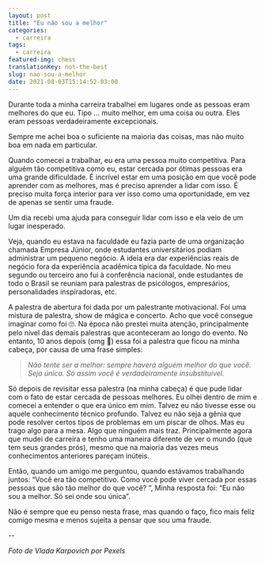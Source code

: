 ```yaml
---
layout: post
title: "Eu não sou a melhor"
categories:
  - carreira
tags:
  - carreira
featured-img: chess
translationKey: not-the-best
slug: nao-sou-a-melhor
date: 2021-08-03T15:14:52-03:00
---
```


Durante toda a minha carreira trabalhei em lugares onde as pessoas eram melhores do que eu. Tipo ... muito melhor, em uma coisa ou outra. Eles eram pessoas verdadeiramente excepcionais.

Sempre me achei boa o suficiente na maioria das coisas, mas não muito boa em nada em particular.

Quando comecei a trabalhar, eu era uma pessoa muito competitiva. Para alguém tão competitiva como eu, estar cercada por ótimas pessoas era uma grande dificuldade. É incrível estar em uma posição em que você pode aprender com as melhores, mas é preciso aprender a lidar com isso. É preciso muita força interior para ver isso como uma oportunidade, em vez de apenas se sentir uma fraude.

Um dia recebi uma ajuda para conseguir lidar com isso e ela veio de um lugar inesperado.

Veja, quando eu estava na faculdade eu fazia parte de uma organização chamada Empresa Júnior, onde estudantes universitários podiam administrar um pequeno negócio. A ideia era dar experiências reais de negócio fora da experiência acadêmica típica da faculdade. No meu segundo ou terceiro ano fui à conferência nacional, onde estudantes de todo o Brasil se reuniam para palestras de psicólogos, empresários, personalidades inspiradoras, etc.

A palestra de abertura foi dada por um palestrante motivacional. Foi uma mistura de palestra, show de mágica e concerto. Acho que você consegue imaginar como foi 🙄. Na época não prestei muita atenção, principalmente pelo nível das demais palestras que aconteceram ao longo do evento. No entanto, 10 anos depois (omg 🤯) essa foi a palestra que ficou na minha cabeça, por causa de uma frase simples:

> *Não tente ser a melhor: sempre haverá alguém melhor do que você. Seja única. Só assim você é verdadeiramente insubstituível.* 

Só depois de revisitar essa palestra (na minha cabeça) é que pude lidar com o fato de estar cercada de pessoas melhores. Eu olhei dentro de mim e comecei a entender o que era único em mim. Talvez eu não tivesse esse ou aquele conhecimento técnico profundo. Talvez eu não seja a gênia que pode resolver certos tipos de problemas em um piscar de olhos. Mas eu trago algo para a mesa. Algo que ninguém mais traz. Principalmente agora que mudei de carreira e tenho uma maneira diferente de ver o mundo (que tem seus grandes prós), mesmo que na maioria das vezes meus conhecimentos anteriores pareçam inúteis.

Então, quando um amigo me perguntou, quando estávamos trabalhando juntos: “Você era tão competitivo. Como você pode viver cercada por essas pessoas que são tão melhor do que você? ”, Minha resposta foi: “Eu não sou a melhor. Só sei onde sou única”.

Não é sempre que eu penso nesta frase, mas quando o faço, fico mais feliz comigo mesma e menos sujeita a pensar que sou uma fraude.

--

*Foto de Vlada Karpovich por Pexels*
